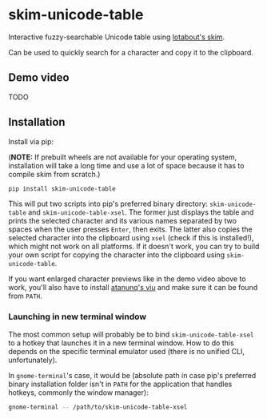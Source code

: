 # skim-unicode-table

Interactive fuzzy-searchable Unicode table using [lotabout's skim][1].

Can be used to quickly search for a character and copy it to the clipboard.


## Demo video

TODO


## Installation

Install via pip:

(**NOTE:** If prebuilt wheels are not available for your operating system,
installation will take a long time and use a lot of space because it has to
compile skim from scratch.)

```bash
pip install skim-unicode-table
```

This will put two scripts into pip's preferred binary directory:
`skim-unicode-table` and `skim-unicode-table-xsel`. The former just displays
the table and prints the selected character and its various names separated by
two spaces when the user presses `Enter`, then exits. The latter also copies
the selected character into the clipboard using `xsel` (check if this is
installed!), which might not work on all platforms. If it doesn't work, you can
try to build your own script for copying the character into the clipboard using
`skim-unicode-table`.

If you want enlarged character previews like in the demo video above to work,
you'll also have to install [atanunq's viu][2] and make sure it can be found
from `PATH`.

### Launching in new terminal window

The most common setup will probably be to bind `skim-unicode-table-xsel` to
a hotkey that launches it in a new terminal window. How to do this depends on
the specific terminal emulator used (there is no unified CLI, unfortunately).

In `gnome-terminal`'s case, it would be (absolute path in case pip's preferred
binary installation folder isn't in `PATH` for the application that handles
hotkeys, commonly the window manager):

```bash
gnome-terminal -- /path/to/skim-unicode-table-xsel
```



[1]: https://github.com/lotabout/skim "lotabout/skim on GitHub"
[2]: https://github.com/atanunq/viu "atanunq/viu on GitHub"
